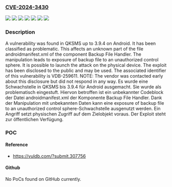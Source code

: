 ### [CVE-2024-3430](https://cve.mitre.org/cgi-bin/cvename.cgi?name=CVE-2024-3430)
![](https://img.shields.io/static/v1?label=Product&message=QKSMS&color=blue)
![](https://img.shields.io/static/v1?label=Version&message=3.9.0%20&color=brightgreen)
![](https://img.shields.io/static/v1?label=Version&message=3.9.1%20&color=brightgreen)
![](https://img.shields.io/static/v1?label=Version&message=3.9.2%20&color=brightgreen)
![](https://img.shields.io/static/v1?label=Version&message=3.9.3%20&color=brightgreen)
![](https://img.shields.io/static/v1?label=Version&message=3.9.4%20&color=brightgreen)
![](https://img.shields.io/static/v1?label=Vulnerability&message=CWE-530%20Exposure%20of%20Backup%20File%20to%20an%20Unauthorized%20Control%20Sphere&color=brightgreen)

### Description

A vulnerability was found in QKSMS up to 3.9.4 on Android. It has been classified as problematic. This affects an unknown part of the file androidmanifest.xml of the component Backup File Handler. The manipulation leads to exposure of backup file to an unauthorized control sphere. It is possible to launch the attack on the physical device. The exploit has been disclosed to the public and may be used. The associated identifier of this vulnerability is VDB-259611. NOTE: The vendor was contacted early about this disclosure but did not respond in any way.
Es wurde eine Schwachstelle in QKSMS bis 3.9.4 für Android ausgemacht. Sie wurde als problematisch eingestuft. Hiervon betroffen ist ein unbekannter Codeblock der Datei androidmanifest.xml der Komponente Backup File Handler. Dank der Manipulation mit unbekannten Daten kann eine exposure of backup file to an unauthorized control sphere-Schwachstelle ausgenutzt werden. Ein Angriff setzt physischen Zugriff auf dem Zielobjekt voraus. Der Exploit steht zur öffentlichen Verfügung.

### POC

#### Reference
- https://vuldb.com/?submit.307756

#### Github
No PoCs found on GitHub currently.

